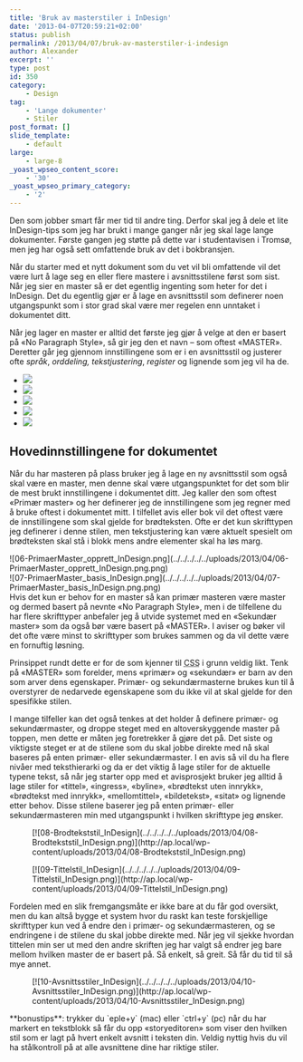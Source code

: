 ```yaml
---
title: 'Bruk av masterstiler i InDesign'
date: '2013-04-07T20:59:21+02:00'
status: publish
permalink: /2013/04/07/bruk-av-masterstiler-i-indesign
author: Alexander
excerpt: ''
type: post
id: 350
category:
    - Design
tag:
    - 'Lange dokumenter'
    - Stiler
post_format: []
slide_template:
    - default
large:
    - large-8
_yoast_wpseo_content_score:
    - '30'
_yoast_wpseo_primary_category:
    - '2'
---
```

Den som jobber smart får mer tid til andre ting. Derfor skal jeg å dele et lite InDesign-tips som jeg har brukt i mange ganger når jeg skal lage lange dokumenter. Første gangen jeg støtte på dette var i studentavisen i Tromsø, men jeg har også sett omfattende bruk av det i bokbransjen.

Når du starter med et nytt dokument som du vet vil bli omfattende vil det være lurt å lage seg en eller flere mastere i avsnittsstilene først som sist. Når jeg sier en master så er det egentlig ingenting som heter for det i InDesign. Det du egentlig gjør er å lage en avsnittsstil som definerer noen utgangspunkt som i stor grad skal være mer regelen enn unntaket i dokumentet ditt.

Når jeg lager en master er alltid det første jeg gjør å velge at den er basert på «No Paragraph Style», så gir jeg den et navn – som oftest «MASTER». Deretter går jeg gjennom innstillingene som er i en avsnittsstil og justerer ofte *språk*, *orddeling,* *tekstjustering*, *register* og lignende som jeg vil ha de.

- ![](../../../../../uploads/2013/04/01-Master_InDesign.png)
- ![](../../../../../uploads/2013/04/02-Master_velg-spraak_InDesign.png)
- ![](../../../../../uploads/2013/04/03-Master_velg-spraak_InDesign.png)
- ![](../../../../../uploads/2013/04/04-Master_velg-register_InDesign.png)
- ![](../../../../../uploads/2013/04/05-Master_velg-tekstjustering_InDesign.png.png)

Hovedinnstillingene for dokumentet
----------------------------------

Når du har masteren på plass bruker jeg å lage en ny avsnittsstil som også skal være en master, men denne skal være utgangspunktet for det som blir de mest brukt innstillingene i dokumentet ditt. Jeg kaller den som oftest «Primær master» og her definerer jeg de innstillingene som jeg regner med å bruke oftest i dokumentet mitt. I tilfellet avis eller bok vil det oftest være de innstillingene som skal gjelde for brødteksten. Ofte er det kun skrifttypen jeg definerer i denne stilen, men tekstjustering kan være aktuelt spesielt om brødteksten skal stå i blokk mens andre elementer skal ha løs marg.

<div class="wp-block-image">![06-PrimaerMaster_opprett_InDesign.png](../../../../../uploads/2013/04/06-PrimaerMaster_opprett_InDesign.png.png)</div><div class="wp-block-image">![07-PrimaerMaster_basis_InDesign.png](../../../../../uploads/2013/04/07-PrimaerMaster_basis_InDesign.png.png)</div>Hvis det kun er behov for en master så kan primær masteren være master og dermed basert på nevnte «No Paragraph Style», men i de tilfellene du har flere skrifttyper anbefaler jeg å utvide systemet med en «Sekundær master» som da også bør være basert på «MASTER». I aviser og bøker vil det ofte være minst to skrifttyper som brukes sammen og da vil dette være en fornuftig løsning.

Prinsippet rundt dette er for de som kjenner til <abbr title="Cascading Stylesheet">CSS</abbr> i grunn veldig likt. Tenk på «MASTER» som forelder, mens «primær» og «sekundær» er barn av den som arver dens egenskaper. Primær- og sekundærmasterne brukes kun til å overstyrer de nedarvede egenskapene som du ikke vil at skal gjelde for den spesifikke stilen.

I mange tilfeller kan det også tenkes at det holder å definere primær- og sekundærmaster, og droppe steget med en altoverskyggende master på toppen, men dette er måten jeg foretrekker å gjøre det på. Det siste og viktigste steget er at de stilene som du skal jobbe direkte med nå skal baseres på enten primær- eller sekundærmaster. I en avis så vil du ha flere nivåer med teksthierarki og da er det viktig å lage stiler for de aktuelle typene tekst, så når jeg starter opp med et avisprosjekt bruker jeg alltid å lage stiler for «tittel», «ingress», «byline», «brødtekst uten innrykk», «brødtekst med innrykk», «mellomtittel», «bildetekst», «sitat» og lignende etter behov. Disse stilene baserer jeg på enten primær- eller sekundærmasteren min med utgangspunkt i hvilken skrifttype jeg ønsker.

<div class="wp-block-image"><figure class="alignleft">[![08-Brodtekststil_InDesign](../../../../../uploads/2013/04/08-Brodtekststil_InDesign.png)](http://ap.local/wp-content/uploads/2013/04/08-Brodtekststil_InDesign.png)</figure></div><div class="wp-block-image"><figure class="alignleft">[![09-Tittelstil_InDesign](../../../../../uploads/2013/04/09-Tittelstil_InDesign.png)](http://ap.local/wp-content/uploads/2013/04/09-Tittelstil_InDesign.png)</figure></div>Fordelen med en slik fremgangsmåte er ikke bare at du får god oversikt, men du kan altså bygge et system hvor du raskt kan teste forskjellige skrifttyper kun ved å endre den i primær- og sekundærmasteren, og se endringene i de stilene du skal jobbe direkte med. Når jeg vil sjekke hvordan tittelen min ser ut med den andre skriften jeg har valgt så endrer jeg bare mellom hvilken master de er basert på. Så enkelt, så greit. Så får du tid til så mye annet.

<div class="wp-block-image"><figure class="alignleft">[![10-Avsnittsstiler_InDesign](../../../../../uploads/2013/04/10-Avsnittsstiler_InDesign.png)](http://ap.local/wp-content/uploads/2013/04/10-Avsnittsstiler_InDesign.png)</figure></div>**bonustips**: trykker du `eple+y` (mac) eller `ctrl+y` (pc) når du har markert en tekstblokk så får du opp «storyeditoren» som viser den hvilken stil som er lagt på hvert enkelt avsnitt i teksten din. Veldig nyttig hvis du vil ha stålkontroll på at alle avsnittene dine har riktige stiler.